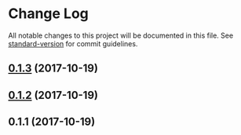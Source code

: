 # Change Log

All notable changes to this project will be documented in this file. See [standard-version](https://github.com/conventional-changelog/standard-version) for commit guidelines.

<a name="0.1.3"></a>
## [0.1.3](https://github.com/eduardostuart/canopy-loader/compare/v0.1.2...v0.1.3) (2017-10-19)



<a name="0.1.2"></a>
## [0.1.2](https://github.com/eduardostuart/peg-loader/compare/v0.1.1...v0.1.2) (2017-10-19)



<a name="0.1.1"></a>
## 0.1.1 (2017-10-19)
